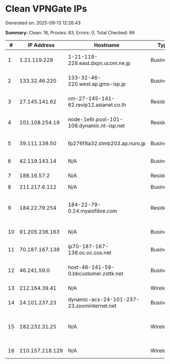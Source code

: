 # Clean VPNGate IPs
Generated on: 2025-09-13 12:26:43

**Summary:** Clean: 16, Proxies: 83, Errors: 0, Total Checked: 99

| # | IP Address | Hostname | Type | Country | Provider |
|---|------------|----------|------|---------|----------|
| 1 | 1.21.119.228 | 1-21-119-228.east.dxpn.ucom.ne.jp | Business | JP | ARTERIA Networks Corporation |
| 2 | 133.32.46.220 | 133-32-46-220.west.ap.gmo-isp.jp | Business | JP | ARTERIA Networks Corporation |
| 3 | 27.145.141.62 | cm-27-145-141-62.revip12.asianet.co.th | Residential | TH | TRUE INTERNET CORPORATION CO. LTD. |
| 4 | 101.108.254.19 | node-1e6r.pool-101-108.dynamic.nt-isp.net | Residential | TH | TOT Public Company Limited |
| 5 | 39.111.138.50 | fp276f8a32.stmb203.ap.nuro.jp | Business | JP | Sony Network Communications Inc. |
| 6 | 42.119.143.14 | N/A | Business | VN | FPT Telecom Company |
| 7 | 188.16.57.2 | N/A | Residential | RU | PJSC Rostelecom |
| 8 | 211.217.6.112 | N/A | Business | KR | Korea Telecom |
| 9 | 184.22.79.254 | 184-22-79-0.24.myaisfibre.com | Residential | TH | ADVANCED WIRELESS NETWORK COMPANY LIMITED |
| 10 | 91.205.236.163 | N/A | Business | RU | Ozyorsk Telecom CJSC. |
| 11 | 70.187.167.138 | ip70-187-167-138.oc.oc.cox.net | Business | US | Cox Communications Inc. |
| 12 | 46.241.59.0 | host-46-241-59-0.bbcustomer.zsttk.net | Business | RU | Joint Stock Company TransTeleCom |
| 13 | 212.164.39.41 | N/A | Wireless | RU | PJSC Rostelecom |
| 14 | 24.101.237.23 | dynamic-acs-24-101-237-23.zoominternet.net | Business | US | Armstrong |
| 15 | 182.232.31.25 | N/A | Wireless | TH | ADVANCED WIRELESS NETWORK COMPANY LIMITED |
| 16 | 210.157.218.129 | N/A | Wireless | JP | Rakuten Mobile, Inc. |
